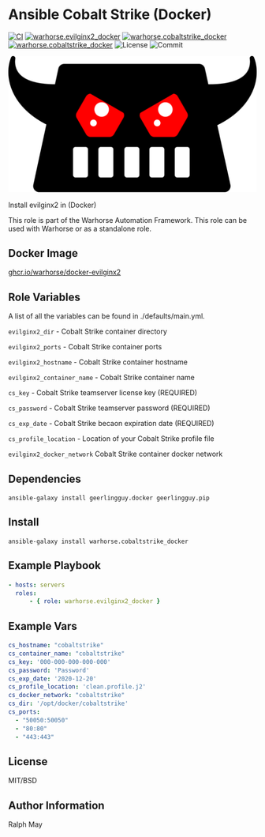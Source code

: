 Ansible Cobalt Strike (Docker)
=========

[![CI](https://github.com/warhorse/ansible-role-evilginx2-docker/workflows/CI/badge.svg?event=push)](https://github.com/warhorse/ansible-role-evilginx2-docker/actions?query=workflow%3ACI)
[![warhorse.evilginx2_docker](https://img.shields.io/ansible/role/57563)](https://galaxy.ansible.com/warhorse/evilginx2_docker)
[![warhorse.cobaltstrike_docker](https://img.shields.io/ansible/quality/57563)](https://galaxy.ansible.com/warhorse/evilginx2_docker)
[![warhorse.cobaltstrike_docker](https://img.shields.io/ansible/role/d/57563)](https://galaxy.ansible.com/warhorse/evilginx2_docker)
![License](https://img.shields.io/github/license/warhorse/ansible-role-evilginx2-docker)
![Commit](https://img.shields.io/github/last-commit/warhorse/ansible-role-evilginx2-docker)

![Evilginx2 Logo](./images/evilginx2_logo.png "Evilginx2 Logo")

Install evilginx2 in (Docker)

This role is part of the Warhorse Automation Framework. This role can be used with Warhorse or as a standalone role.

Docker Image
-------------

[ghcr.io/warhorse/docker-evilginx2](https://github.com/warhorse/docker-evilginx2)

Role Variables
--------------

A list of all the variables can be found in ./defaults/main.yml.

`evilginx2_dir` - Cobalt Strike container directory 

`evilginx2_ports` - Cobalt Strike container ports

`evilginx2_hostname` - Cobalt Strike container hostname

`evilginx2_container_name` - Cobalt Strike container name 

`cs_key` - Cobalt Strike teamserver license key (REQUIRED)

`cs_password` - Cobalt Strike teamserver password (REQUIRED)

`cs_exp_date` - Cobalt Strike becaon expiration date (REQUIRED)

`cs_profile_location` - Location of your Cobalt Strike profile file

`evilginx2_docker_network` Cobalt Strike container docker network


Dependencies
------------

```shell
ansible-galaxy install geerlingguy.docker geerlingguy.pip
```

Install
------------

```shell
ansible-galaxy install warhorse.cobaltstrike_docker
```

Example Playbook
----------------

```yaml
- hosts: servers
  roles:
      - { role: warhorse.evilginx2_docker }
```

Example Vars
----------------

```yaml
cs_hostname: "cobaltstrike"
cs_container_name: "cobaltstrike"
cs_key: '000-000-000-000-000'
cs_password: 'Password'
cs_exp_date: '2020-12-20'
cs_profile_location: 'clean.profile.j2'
cs_docker_network: "cobaltstrike"
cs_dir: '/opt/docker/cobaltstrike'
cs_ports:
  - "50050:50050"
  - "80:80"
  - "443:443"
```

License
-------

MIT/BSD

Author Information
------------------

Ralph May
